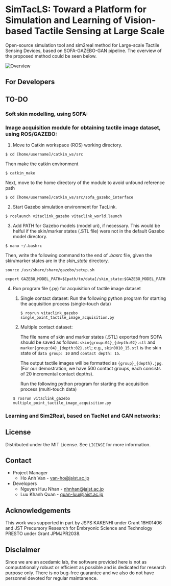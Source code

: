 # SimTacLS: Toward a Platform for Simulation and Learning of Vision-based Tactile Sensing at Large Scale
Open-source simulation tool and sim2real method for Large-scale Tactile Sensing Devices, based on SOFA-GAZEBO-GAN pipeline. The overview of the proposed method could be seen below.

![Overview](https://github.com/Ho-lab-jaist/TacLink-Sim2Real/blob/main/figures/Fig_simtacls_overview.png)

## For Developers

## TO-DO
### Soft skin modelling, using SOFA:

### Image acquisition module for obtaining tactile image dataset, using ROS/GAZEBO:

1. Move to Catkin workspace (ROS) working directory.

```
$ cd [home/username]/catkin_ws/src
```
Then make the catkin environment
```
$ catkin_make
```
Next, move to the home directory of the module to avoid unfound reference path
```
$ cd [home/username]/catkin_ws/src/sofa_gazebo_interface
```

2. Start Gazebo simulation environment for TacLink.

```
$ roslaunch vitaclink_gazebo vitaclink_world.launch
```

3. Add PATH for Gazebo models (model uri), if necessary. This would be helful if the skin/marker states (.STL file) were not in the default Gazebo model directory.

```
$ nano ~/.bashrc
```
Then, write the following command to the end of *.basrc* file, given the skin/marker states are in the *skin_state* directory.

```
source /usr/share/share/gazebo/setup.sh
```
```
export GAZEBO_MODEL_PATH=$[path/to/data]/skin_state:$GAZEBO_MODEL_PATH
```

4. Run program file (.py) for acquisition of tactile image dataset
   1. Single contact dataset: Run the following python program for starting the acquisition process (single-touch data)
      ```
      $ rosrun vitaclink_gazebo single_point_tactile_image_acquisition.py
      ```
    2. Multiple contact dataset: 
        
        The file name of skin and marker states (.STL) exported from SOFA should be saved as follows: `skin{group:04}_{depth:02}.stl` and `marker{group:04}_{depth:02}.stl`; e.g., `skin0010_15.stl` is the skin state of `data group: 10` and `contact depth: 15`.

       The output tactile images will be formatted as `{group}_{depth}.jpg`. (For our demostration, we have 500 contact groups, each consists of 20 incremental contact depths).

       Run the following python program for starting the acquisition process (multi-touch data)
      ```
      $ rosrun vitaclink_gazebo multiple_point_tactile_image_acquisition.py
      ```
      
### Learning and Sim2Real, based on TacNet and GAN networks:
      
## License
Distributed under the MIT License. See `LICENSE` for more information.
## Contact
- Project Manager
	- Ho Anh Van - [van-ho@jaist.ac.jp](mailto:van-ho@jaist.ac.jp)
- Developers
	- Nguyen Huu Nhan - [nhnhan@jaist.ac.jp](nhnhan@jaist.ac.jp)
	- Luu Khanh Quan - [quan-luu@jaist.ac.jp](mailto:quan-luu@jaist.ac.jp)
## Acknowledgements
This work was supported in part by JSPS KAKENHI under Grant 18H01406 and JST Precursory Research for Embryonic Science and Technology PRESTO under Grant JPMJPR2038.

## Disclaimer
Since we are an acedamic lab, the software provided here is not as computationally robust or efficient as possible and is dedicated for research purpose only. There is no bug-free guarantee and we also do not have personnel devoted for regular maintanence. 
